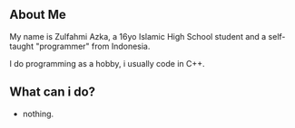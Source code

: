 ## About Me

My name is Zulfahmi Azka, a 16yo Islamic High School student and a self-taught "programmer" from Indonesia.

I do programming as a hobby, i usually code in C++.

## What can i do?
- nothing.
